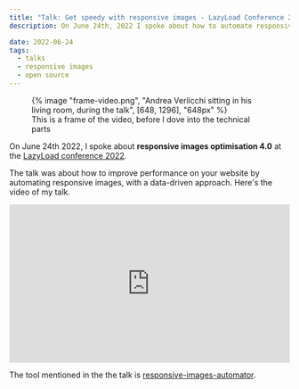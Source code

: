 ```yaml
---
title: "Talk: Get speedy with responsive images - LazyLoad Conference 2022"
description: On June 24th, 2022 I spoke about how to automate responsive images optimisation at the LazyLoad Conference 2022. Here's the video of my talk.

date: 2022-06-24
tags:
  - talks
  - responsive images
  - open source
---
```


<figure>
	{% image "frame-video.png", "Andrea Verlicchi sitting in his living room, during the talk", [648, 1296], "648px" %}
  <figcaption>This is a frame of the video, before I dove into the technical parts</figcaption>
</figure>

On June 24th 2022, I spoke about **responsive images optimisation 4.0** at the [LazyLoad conference 2022](https://webdirections.org/lazyload/).

The talk was about how to improve performance on your website by automating responsive images, with a data-driven approach. Here's the video of my talk.

<iframe width="560" height="315" src="https://www.youtube.com/embed/vuWH34f6uds?si=Za5a4gWUefluQ7-B" title="YouTube video player" frameborder="0" allow="accelerometer; autoplay; clipboard-write; encrypted-media; gyroscope; picture-in-picture; web-share" allowfullscreen style="width: 100%; height: auto; aspect-ratio: 16 / 9"></iframe>

The tool mentioned in the the talk is [responsive-images-automator](https://github.com/verlok/responsive-images-automator).

